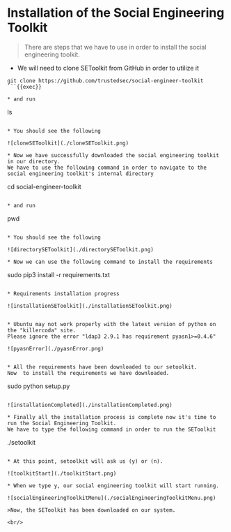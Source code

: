 # Installation of the Social Engineering Toolkit

>There are steps that we have to use in order to install the social engineering toolkit.


* We will need to clone SEToolkit from GitHub in order to utilize it
```
git clone https://github.com/trustedsec/social-engineer-toolkit
```{{exec}}

* and run
```
ls
```{{exec}}

* You should see the following

![cloneSEToolkit](./cloneSEToolkit.png)

* Now we have successfully downloaded the social engineering toolkit in our directory.
We have to use the following command in order to navigate to the social engineering toolkit's internal directory
```
cd social-engineer-toolkit
```{{exec}}

* and run
```
pwd
```{{exec}}

* You should see the following

![directorySEToolkit](./directorySEToolkit.png)

* Now we can use the following command to install the requirements
```
sudo pip3 install -r requirements.txt
```{{exec}}

* Requirements installation progress

![installationSEToolkit](./installationSEToolkit.png)


* Ubuntu may not work properly with the latest version of python on the "killercoda" site.
Please ignore the error "ldap3 2.9.1 has requirement pyasn1>=0.4.6"

![pyasnError](./pyasnError.png)


* All the requirements have been downloaded to our setoolkit.
Now  to install the requirements we have downloaded.
```
sudo python setup.py
```{{exec}}

![installationCompleted](./installationCompleted.png)

* Finally all the installation process is complete now it's time to run the Social Engineering Toolkit.
We have to type the following command in order to run the SEToolkit
```
./setoolkit
```{{exec}}

* At this point, setoolkit will ask us (y) or (n).

![toolkitStart](./toolkitStart.png)

* When we type y, our social engineering toolkit will start running.

![socialEngineeringToolkitMenu](./socialEngineeringToolkitMenu.png)

>Now, the SEToolkit has been downloaded on our system.

<br/>
